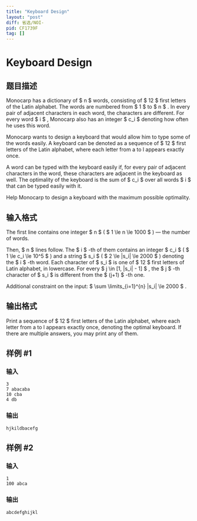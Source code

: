 ```yaml
---
title: "Keyboard Design"
layout: "post"
diff: 省选/NOI-
pid: CF1739F
tag: []
---
```


# Keyboard Design

## 题目描述

Monocarp has a dictionary of $ n $ words, consisting of $ 12 $ first letters of the Latin alphabet. The words are numbered from $ 1 $ to $ n $ . In every pair of adjacent characters in each word, the characters are different. For every word $ i $ , Monocarp also has an integer $ c_i $ denoting how often he uses this word.

Monocarp wants to design a keyboard that would allow him to type some of the words easily. A keyboard can be denoted as a sequence of $ 12 $ first letters of the Latin alphabet, where each letter from a to l appears exactly once.

A word can be typed with the keyboard easily if, for every pair of adjacent characters in the word, these characters are adjacent in the keyboard as well. The optimality of the keyboard is the sum of $ c_i $ over all words $ i $ that can be typed easily with it.

Help Monocarp to design a keyboard with the maximum possible optimality.

## 输入格式

The first line contains one integer $ n $ ( $ 1 \le n \le 1000 $ ) — the number of words.

Then, $ n $ lines follow. The $ i $ -th of them contains an integer $ c_i $ ( $ 1 \le c_i \le 10^5 $ ) and a string $ s_i $ ( $ 2 \le |s_i| \le 2000 $ ) denoting the $ i $ -th word. Each character of $ s_i $ is one of $ 12 $ first letters of Latin alphabet, in lowercase. For every $ j \in [1, |s_i| - 1] $ , the $ j $ -th character of $ s_i $ is different from the $ (j+1) $ -th one.

Additional constraint on the input: $ \sum \limits_{i=1}^{n} |s_i| \le 2000 $ .

## 输出格式

Print a sequence of $ 12 $ first letters of the Latin alphabet, where each letter from a to l appears exactly once, denoting the optimal keyboard. If there are multiple answers, you may print any of them.

## 样例 #1

### 输入

```
3
7 abacaba
10 cba
4 db
```

### 输出

```
hjkildbacefg
```

## 样例 #2

### 输入

```
1
100 abca
```

### 输出

```
abcdefghijkl
```

